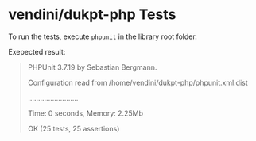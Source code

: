 # vendini/dukpt-php Tests #

To run the tests, execute `phpunit` in the library root folder.

Exepected result:

> PHPUnit 3.7.19 by Sebastian Bergmann.
> 
> Configuration read from /home/vendini/dukpt-php/phpunit.xml.dist
> 
> .........................
> 
> Time: 0 seconds, Memory: 2.25Mb
> 
> OK (25 tests, 25 assertions)